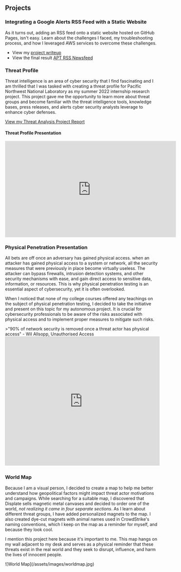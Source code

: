 ## Projects
<h3>Integrating a Google Alerts RSS Feed with a Static Website</h3>
As it turns out, adding an RSS feed onto a static website hosted on GitHub Pages, isn't easy. Learn about the challenges I faced, my troubleshooting process, and how I leveraged AWS services to overcome these challenges.

<ul>
    <li>View my <a href="news">project writeup</a></li>
    <li>View the final result <a href="rss-feed-project">APT RSS Newsfeed</a></li>
</ul>


<h3>Threat Profile</h3>
Threat intelligence is an area of cyber security that I find fascinating and I am thrilled that I was tasked with creating a threat profile for Pacific Northwest National Laboratory as my summer 2022 internship research project. This project gave me the opportunity to learn more about threat groups and become familiar with the threat intelligence tools, knowledge bases, press releases, and alerts cyber security analysts leverage to enhance cyber defenses.

<a href="https://github.com/tinaellis/cybersecurity-notes/blob/main/APT/Threat%20Report/Threat-Analysis-Project-Report-Paper.pdf" target="_blank">View my Threat Analysis Project Report</a>

<h4>Threat Profile Presentation</h4>
<iframe width="560" height="315" src="https://www.youtube.com/embed/qj2Pot2LP5Q" title="YouTube video player" frameborder="0" allow="accelerometer; autoplay; clipboard-write; encrypted-media; gyroscope; picture-in-picture; web-share" allowfullscreen></iframe>

<h3>Physical Penetration Presentation</h3>
<p>All bets are off once an adversary has gained physical access. when an attacker has gained physical access to a system or network, all the security measures that were previously in place become virtually useless. The attacker can bypass firewalls, intrusion detection systems, and other security mechanisms with ease, and gain direct access to sensitive data, information, or resources. This is why physical penetration testing is an essential aspect of cybersecurity, yet it is often overlooked.</p>
<p>When I noticed that none of my college courses offered any teachings on the subject of physical penetration testing, I decided to take the initiative and present on this topic for my autonomous project. It is crucial for cybersecurity professionals to be aware of the risks associated with physical access and to implement proper measures to mitigate such risks.</p>
>"90% of network security is removed once a threat actor has physical access" - Wil Allsopp, Unauthorised Access
<iframe src="https://www.slideshare.net/slideshow/embed_code/key/iuqhUNsJcpYD74" width="700" height="420" frameborder="0" marginwidth="0" marginheight="0" scrolling="no" style="border:1px solid #CCC; border-width:1px; margin-bottom:5px; max-width: 100%;" allowfullscreen> </iframe>

<h3>World Map</h3>
<p>Because I am a visual person, I decided to create a map to help me better understand how geopolitical factors might impact threat actor motivations and campaigns. While searching for a suitable map, I discovered that Displate sells magnetic metal canvases and decided to order one of the world, <em>not realizing it came in four separate sections</em>. As I learn about different threat groups, I have added personalized magnets to the map. I also created dye-cut magnets with animal names used in CrowdStrike's naming conventions, which I keep on the map as a reminder for myself, and because they look cool.</p>
<p>I mention this project here because it's important to me. This map hangs on my wall adjacent to my desk and serves as a physical reminder that these threats exist in the real world and they seek to disrupt, influence, and harm the lives of innocent people.</p>
![World Map](/assets/images/worldmap.jpg)
